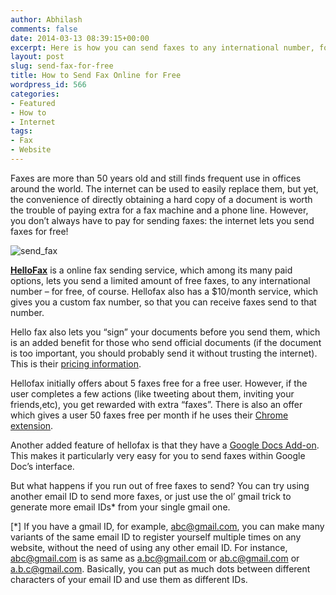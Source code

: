 ```yaml
---
author: Abhilash
comments: false
date: 2014-03-13 08:39:15+00:00
excerpt: Here is how you can send faxes to any international number, for free.
layout: post
slug: send-fax-for-free
title: How to Send Fax Online for Free
wordpress_id: 566
categories:
- Featured
- How to
- Internet
tags:
- Fax
- Website
---
```


Faxes are more than 50 years old and still finds frequent use in offices around the world. The internet can be used to easily replace them, but yet, the convenience of directly obtaining a hard copy of a document is worth the trouble of paying extra for a fax machine and a phone line. However, you don’t always have to pay for sending faxes: the internet lets you send faxes for free!

![send_fax](http://img.techcovered.org/tc/send_fax.png)

**[HelloFax](https://www.hellofax.com/)** is a online fax sending service, which among its many paid options, lets you send a limited amount of free faxes, to any international number – for free, of course. Hellofax also has a $10/month service, which gives you a custom fax number, so that you can receive faxes send to that number.

Hello fax also lets you “sign” your documents before you send them, which is an added benefit for those who send official documents (if the document is too important, you should probably send it without trusting the internet). This is their [pricing information](https://www.hellofax.com/info/pricing).

Hellofax initially offers about 5 faxes free for a free user. However, if the user completes a few actions (like tweeting about them, inviting your friends,etc), you get rewarded with extra “faxes”. There is also an offer which gives a user 50 faxes free per month if he uses their [Chrome extension](https://chrome.google.com/webstore/detail/hellofax-50-free-fax-page/bocmleclimfnadgmcdgecijlblfcmfnm).

Another added feature of hellofax is that they have a [Google Docs Add-on](https://www.hellofax.com/google-docs-add-on). This makes it particularly very easy for you to send faxes within Google Doc’s interface.

But what happens if you run out of free faxes to send? You can try using another email ID to send more faxes, or just use the ol’ gmail trick to generate more email IDs* from your single gmail one.

[*] If you have a gmail ID, for example, abc@gmail.com, you can make many variants of the same email ID to register yourself multiple times on any website, without the need of using any other email ID. For instance, abc@gmail.com is as same as a.bc@gmail.com or ab.c@gmail.com or a.b.c@gmail.com. Basically, you can put as much dots between different characters of your email ID and use them as different IDs.
